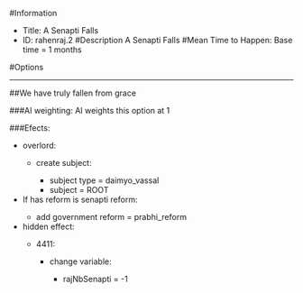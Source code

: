 #Information
 - Title: A Senapti Falls
 - ID: rahenraj.2
#Description
A Senapti Falls
#Mean Time to Happen:
Base time = 1 months

#Options

___
##We have truly fallen from grace

###AI weighting:
AI weights this option at 1


###Efects:<ul><li>overlord:</li><ul><li>create subject:</li><ul><li>subject type = daimyo_vassal</li><li>subject = ROOT</li></ul></ul><li>If has reform is senapti reform:</li><ul><li>add government reform = prabhi_reform</li></ul><li>hidden effect:</li><ul><li>4411:</li><ul><li>change variable:</li><ul><li>rajNbSenapti = -1</li></ul></ul></ul></ul>

